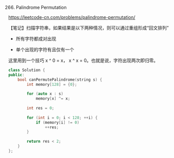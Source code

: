 266. Palindrome Permutation

https://leetcode-cn.com/problems/palindrome-permutation/


【笔记】扫描字符串，如果结果是以下两种情况，则可以通过重组形成“回文排列”

- 所有字符都成对出现

- 单个出现的字符有且仅有一个

这里用到一个技巧 x ^ 0 = x， x ^ x = 0。也就是说，字符出现两次即归零。

```cpp
class Solution {
public:
    bool canPermutePalindrome(string s) {
        int memory[128] = {0};
        
        for (auto x : s) 
            memory[x] ^= x;
        
        int res = 0;
        
        for (int i = 0; i < 128; ++i) {
            if (memory[i] != 0)
                ++res;
        }    
        
        return res < 2;
    }
};
```